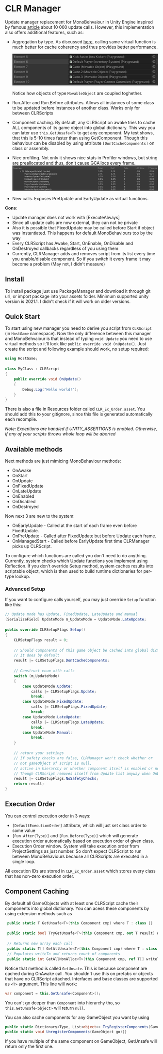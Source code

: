 # CLR Manager
Update manager replacement for MonoBehvaiour in Unity Engine inspired by famous [article](https://blog.unity.com/technology/1k-update-calls) about 10 000 update calls. 
However, this implementation also offers additional features, such as:
* Aggregation by type. As discussed [here](https://www.youtube.com/watch?v=CBP5bpwkO54), calling same virtual function is much better for cache coherency and thus provides better performance.

    ![](./Git/SortExample.png)

    Notice how objects of type `MovableObject` are coupled toghether.
* Run.After and Run.Before attributes. Allows all instances of some class to be updated before instances of another class. Works only for between CLRScripts
* Component caching. By default, any CLRScript on awake tries to cache ALL components of its game object into global dictionary. This way you can later use `this.GetUnsafe<T>` to get any component. My test shows, that this is 5-10 times faster than using GetComponent. Though this behaviour can be disabled by using attribute `[DontCacheComponents]` on class or assembly.
* Nice profiling. Not only it shows nice stats in Profiler windows, but string are preallocated and thus, don't cause GCAllocs every frame.
    ![](./Git/ProfilerExample.png)
* New calls. Exposes PreUpdate and EarlyUpdate as virtual functions.

__Cons__:
* Update manager does not work with [ExecuteAlways]
* Since all update calls are now external, they can not be private
* Also it is possible that FixedUpdate may be called before Start if object was Instantiated. This happens for default MonoBehaviours too by the way
* Every CLRScript has Awake, Start, OnEnable, OnDisable and OnDestroyed callbacks regardless of you using them
* Currently, CLRManager adds and removes script from its list every time you enable/disable component. So if you switch it every frame it may become a problem (May not, I didn't measure)

## Install
To install package just use PackageManager and download it through git url, or import package into your assets folder. 
Minimum supported unity version is 2021.1. I didn't check if it will work on older versions.

## Quick Start
To start using new manager you need to derive you script from `CLRScript` (in `HostGame` namespace). Now the only difference between this manager and MonoBehvaiour is that instead of typing `void Update` you need to use virtual methods so it'll look like `public override void OnUpdate()`. Just create the script and following example should work, no setup required:
```csharp
using HostGame;

class MyClass : CLRScript 
{
    public override void OnUpdate()
    {
        Debug.Log("Hello world!");
    }
}
```
There is also a file in Resources folder called `CLR_Ex_Order.asset`. You should add this to your gitignore, since this file is generated automatically each recompile.

_Note: Exceptions are handled if UNITY_ASSERTIONS is enabled. Otherwise, if any of your scripts throws whole loop will be aborted_

## Available methods
Next methods are just mimicing MonoBehaviour methods:
* OnAwake
* OnStart
* OnUpdate 
* OnFixedUpdate
* OnLateUpdate 
* OnEnabled
* OnDisabled
* OnDestroyed

Now next 3 are new to the system:
* OnEarlyUpdate - Called at the start of each frame even before FixedUpdate.
* OnPreUpdate - Called after FixedUpdate but before Update each frame.
* OnManagedStart - Called before EarlyUpdate first time CLRManager picks up CLRScript.

To configure which functions are called you don't need to do anything. Currently, system checks which Update functions you implement using Reflection. If you don't override Setup method, system caches results into scriptable object, which is then used to build runtime dictionaries for per-type lookup.

### Advanced Setup
If you want to configure calls yourself, you may just override `Setup` function like this:
```csharp
// Update mode has Update, FixedUpdate, LateUpdate and manual
[SerializeField] UpdateMode m_UpdateMode = UpdateMode.LateUpdate;

public override CLRSetupFlags Setup()
{
    CLRSetupFlags result = 0;

    // Should components of this game object be cached into global dictionary?
    // It does by default
    result |= CLRSetupFlags.DontCacheComponents;

    // Construct enum with calls 
    switch (m_UpdateMode)
    {
        case UpdateMode.Update:
            calls |= CLRSetupFlags.Update;
            break;
        case UpdateMode.FixedUpdate:
            calls |= CLRSetupFlags.FixedUpdate;
            break;
        case UpdateMode.LateUpdate:
            calls |= CLRSetupFlags.LateUpdate;
            break;
        case UpdateMode.Manual:
            break;
    }

    // return your settings
    // If safety checks are false, CLRManager won't check whether or 
    // not gameObject of script is null, 
    // active in hierarchy or whether component itself is enabled or not.
    // Though CLRScript removes itself from Update list anyway when OnDisabled is called
    result |= CLRSetupFlags.NoSafetyChecks;
    return result;
}
```

## Execution Order
You can control execution order in 3 ways:
* `[DefaultExecutionOrder]` attribute, which will just set class order to some value
* `[Run.After(Type)]` and `[Run.Before(Type)]` which will generate execution order automatically based on execution order of given class.
* Execution Order window. System will take execution order from ProjectSettings as just number. So don't expect CLRScript to run between MonoBehaviours because all CLRScripts are executed in a single loop.

All execution IDs are stored in `CLR_Ex_Order.asset` which stores every class that has non-zero execution order.

## Component Caching
By default all GameObjects with at least one CLRScript cache their components into global dictionary. You can acess these components by using extension methods such as
```csharp
 public static T GetUnsafe<T>(this Component cmp) where T : class {}

 public static bool TryGetUnsafe<T>(this Component cmp, out T result) where T : class {}

 // Returns new array each call
 public static T[] GetAllUnsafe<T>(this Component cmp) where T : class {}
 // Populates writeTo and returns count of components
 public static int GetAllNonAlloc<T>(this Component cmp, ref T[] writeTo) where T : class {}
```
Notice that method is called `GetUnsafe`. This is because component are cached during OnAwake call. You shouldn't use this on prefabs or objects that have no CLRScript attached. Interfaces and base classes are supported as `<T>` argument. This line will work:
```csharp
var component = this.GetUnsafe<Component>();
```
You can't go deeper than `Component` into hierarchy tho, so `this.GetUnsafe<object>` will return `null`.

You can also cache components for any GameObject you want by using 
```csharp 
public static Dictionary<Type, List<object>> TryRegisterComponents(GameObject go) {}
public static void UnregisterComponents(GameObject go){}
```

If you have multiple of the same component on GameObject, GetUnsafe will return only the first one. 
